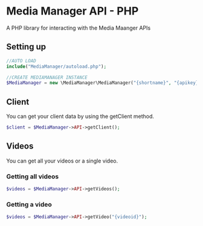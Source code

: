 # Media Manager API - PHP

A PHP library for interacting with the Media Maanger APIs

## Setting up

```php
//AUTO LOAD
include("MediaManager/autoload.php");

//CREATE MEDIAMANAGER INSTANCE
$MediaManager = new \MediaManager\MediaManager("{shortname}", "{apikey}");
```

## Client

You can get your client data by using the getClient method.

```php
$client = $MediaManager->API->getClient();
```

## Videos

You can get all your videos or a single video.

### Getting all videos

```php
$videos = $MediaManager->API->getVideos();
```

### Getting a video

```php
$videos = $MediaManager->API->getVideo("{videoid}");
```
